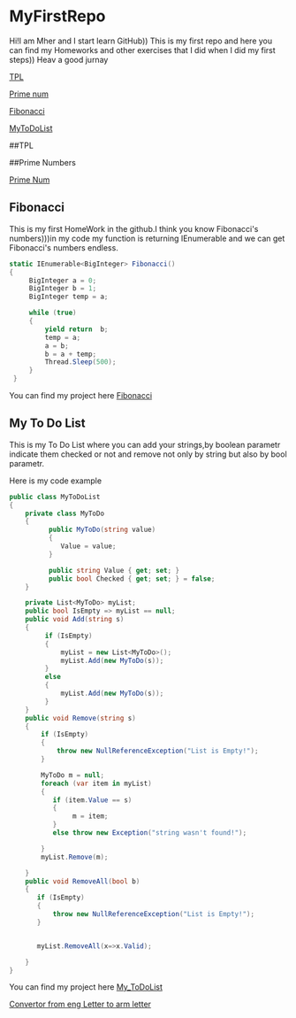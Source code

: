 # MyFirstRepo
Hi!I am Mher and I start learn GitHub))
This is my first repo and here you can find my Homeworks and other exercises that I did when I did my first steps))
Heav a good jurnay

[TPL](#tpl)

[Prime num](#prime-numbers)

[Fibonacci](#fibonacci)

[MyToDoList](#my-to-do-list)

##TPL

##Prime Numbers

[Prime Num](https://github.com/MherMelkonyan/MyFirstRepo/tree/master/MIC.Volo/Mic.Volo.PrimeNumber)

## Fibonacci


This is my first HomeWork in the github.I think you know Fibonacci's numbers)))in my code my function is returning IEnumerable<BigInteger> and we can get Fibonacci's numbers endless.
  
  ```csharp
  static IEnumerable<BigInteger> Fibonacci()
  {
       BigInteger a = 0;
       BigInteger b = 1;
       BigInteger temp = a;

       while (true)
       {
           yield return  b;
           temp = a;
           a = b;
           b = a + temp;
           Thread.Sleep(500);
       }
   }
  ```
You can find my project here [Fibonacci](https://github.com/MherMelkonyan/MyFirstRepo/tree/master/MIC.Volo/MIC.Volo.HW_FibFunc)

## My To Do List

This is my To Do List where you can add your strings,by boolean parametr indicate them checked or not and remove not only by string but also by bool parametr.

Here is my code example 
```csharp
public class MyToDoList
{
    private class MyToDo
    {
          public MyToDo(string value)
          {
             Value = value;
          }

          public string Value { get; set; }
          public bool Checked { get; set; } = false;
    }

    private List<MyToDo> myList;
    public bool IsEmpty => myList == null;
    public void Add(string s)
    {
         if (IsEmpty)
         {
             myList = new List<MyToDo>();
             myList.Add(new MyToDo(s));
         }
         else
         {
             myList.Add(new MyToDo(s));
         }
    }
    public void Remove(string s)
    {
        if (IsEmpty)
        {
            throw new NullReferenceException("List is Empty!");
        }

        MyToDo m = null;
        foreach (var item in myList)
        {
           if (item.Value == s)
           {
                m = item;
           }
           else throw new Exception("string wasn't found!");

        }
        myList.Remove(m);

    }
    public void RemoveAll(bool b)
    {
       if (IsEmpty)
       {
           throw new NullReferenceException("List is Empty!");
       }


       myList.RemoveAll(x=>x.Valid);

    }
}

```
You can find my project here [My_ToDoList](https://github.com/MherMelkonyan/MyFirstRepo/tree/master/MIC.Volo/MIC.Volo_Convertor_Eng-Arm)

[Convertor from eng Letter to arm letter](https://github.com/MherMelkonyan/MyFirstRepo/tree/master/MIC.Volo/MIC.Volo_ToDoList)
